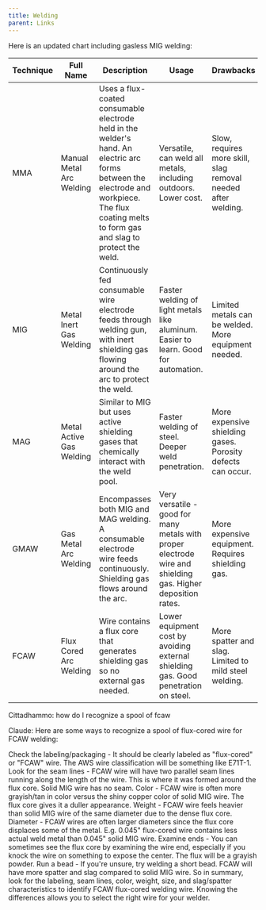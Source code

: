 ```yaml
---
title: Welding
parent: Links
---
```


Here is an updated chart including gasless MIG welding:

| Technique | Full Name | Description | Usage | Drawbacks |
|-|-|-|-|-|
| MMA | Manual Metal Arc Welding | Uses a flux-coated consumable electrode held in the welder's hand. An electric arc forms between the electrode and workpiece. The flux coating melts to form gas and slag to protect the weld. | Versatile, can weld all metals, including outdoors. Lower cost. | Slow, requires more skill, slag removal needed after welding. |
| MIG | Metal Inert Gas Welding | Continuously fed consumable wire electrode feeds through welding gun, with inert shielding gas flowing around the arc to protect the weld. | Faster welding of light metals like aluminum. Easier to learn. Good for automation. | Limited metals can be welded. More equipment needed. |
| MAG | Metal Active Gas Welding | Similar to MIG but uses active shielding gases that chemically interact with the weld pool. | Faster welding of steel. Deeper weld penetration. | More expensive shielding gases. Porosity defects can occur. |  
| GMAW | Gas Metal Arc Welding | Encompasses both MIG and MAG welding. A consumable electrode wire feeds continuously. Shielding gas flows around the arc. | Very versatile - good for many metals with proper electrode wire and shielding gas. Higher deposition rates. | More expensive equipment. Requires shielding gas. |
| FCAW | Flux Cored Arc Welding | Wire contains a flux core that generates shielding gas so no external gas needed. | Lower equipment cost by avoiding external shielding gas. Good penetration on steel. | More spatter and slag. Limited to mild steel welding. |

Cittadhammo: how do I recognize a spool of fcaw

Claude: Here are some ways to recognize a spool of flux-cored wire for FCAW welding:

Check the labeling/packaging - It should be clearly labeled as "flux-cored" or "FCAW" wire. The AWS wire classification will be something like E71T-1.
Look for the seam lines - FCAW wire will have two parallel seam lines running along the length of the wire. This is where it was formed around the flux core. Solid MIG wire has no seam.
Color - FCAW wire is often more grayish/tan in color versus the shiny copper color of solid MIG wire. The flux core gives it a duller appearance.
Weight - FCAW wire feels heavier than solid MIG wire of the same diameter due to the dense flux core.
Diameter - FCAW wires are often larger diameters since the flux core displaces some of the metal. E.g. 0.045" flux-cored wire contains less actual weld metal than 0.045" solid MIG wire.
Examine ends - You can sometimes see the flux core by examining the wire end, especially if you knock the wire on something to expose the center. The flux will be a grayish powder.
Run a bead - If you're unsure, try welding a short bead. FCAW will have more spatter and slag compared to solid MIG wire.
So in summary, look for the labeling, seam lines, color, weight, size, and slag/spatter characteristics to identify FCAW flux-cored welding wire. Knowing the differences allows you to select the right wire for your welder.
